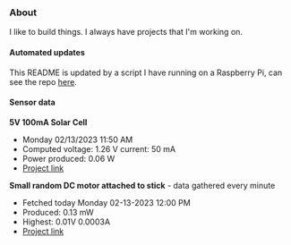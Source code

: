 ### About
I like to build things. I always have projects that I'm working on.

#### Automated updates
This README is updated by a script I have running on a Raspberry Pi, can see the repo [here](https://github.com/jdc-cunningham/raspi-git-repo-updater).

#### Sensor data
**5V 100mA Solar Cell**
- Monday 02/13/2023 11:50 AM
- Computed voltage: 1.26 V current: 50 mA
- Power produced: 0.06 W
- [Project link](https://github.com/jdc-cunningham/raspisolarplotter)

**Small random DC motor attached to stick** - data gathered every minute
- Fetched today Monday 02-13-2023 12:00 PM
- Produced: 0.13 mW
- Highest: 0.01V 0.0003A
- [Project link](https://github.com/jdc-cunningham/turbine-raspi)